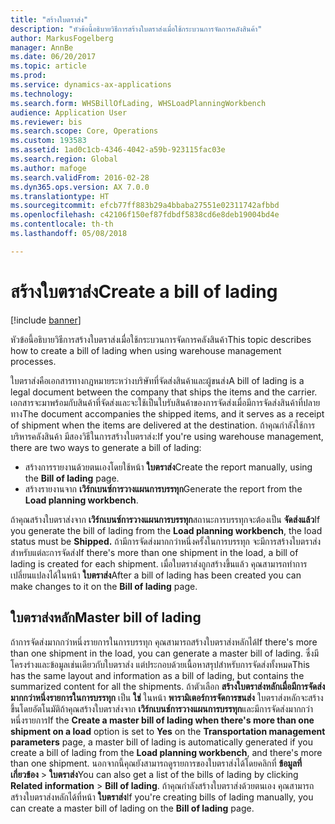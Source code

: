 ```yaml
---
title: "สร้างใบตราส่ง"
description: "หัวข้อนี้อธิบายวิธีการสร้างใบตราส่งเมื่อใช้กระบวนการจัดการคลังสินค้า"
author: MarkusFogelberg
manager: AnnBe
ms.date: 06/20/2017
ms.topic: article
ms.prod: 
ms.service: dynamics-ax-applications
ms.technology: 
ms.search.form: WHSBillOfLading, WHSLoadPlanningWorkbench
audience: Application User
ms.reviewer: bis
ms.search.scope: Core, Operations
ms.custom: 193583
ms.assetid: 1ad0c1cb-4346-4042-a59b-923115fac03e
ms.search.region: Global
ms.author: mafoge
ms.search.validFrom: 2016-02-28
ms.dyn365.ops.version: AX 7.0.0
ms.translationtype: HT
ms.sourcegitcommit: efcb77ff883b29a4bbaba27551e02311742afbbd
ms.openlocfilehash: c42106f150ef87fdbdf5838cd6e8deb19004bd4e
ms.contentlocale: th-th
ms.lasthandoff: 05/08/2018

---
```


# <a name="create-a-bill-of-lading"></a><span data-ttu-id="1f069-103">สร้างใบตราส่ง</span><span class="sxs-lookup"><span data-stu-id="1f069-103">Create a bill of lading</span></span>

[!include [banner](../includes/banner.md)]

<span data-ttu-id="1f069-104">หัวข้อนี้อธิบายวิธีการสร้างใบตราส่งเมื่อใช้กระบวนการจัดการคลังสินค้า</span><span class="sxs-lookup"><span data-stu-id="1f069-104">This topic describes how to create a bill of lading when using warehouse management processes.</span></span>  

<span data-ttu-id="1f069-105">ใบตราส่งคือเอกสารทางกฎหมายระหว่างบริษัทที่จัดส่งสินค้าและผู้ขนส่ง</span><span class="sxs-lookup"><span data-stu-id="1f069-105">A bill of lading is a legal document between the company that ships the items and the carrier.</span></span> <span data-ttu-id="1f069-106">เอกสารจะมาพร้อมกับสินค้าที่จัดส่งและจะใช้เป็นใบรับสินค้าของการจัดส่งเมื่อมีการจัดส่งสินค้าที่ปลายทาง</span><span class="sxs-lookup"><span data-stu-id="1f069-106">The document accompanies the shipped items, and it serves as a receipt of shipment when the items are delivered at the destination.</span></span> <span data-ttu-id="1f069-107">ถ้าคุณกำลังใช้การบริหารคลังสินค้า มีสองวิธีในการสร้างใบตราส่ง:</span><span class="sxs-lookup"><span data-stu-id="1f069-107">If you're using warehouse management, there are two ways to generate a bill of lading:</span></span>

  -   <span data-ttu-id="1f069-108">สร้างการรายงานด้วยตนเองโดยใช้หน้า **ใบตราส่ง**</span><span class="sxs-lookup"><span data-stu-id="1f069-108">Create the report manually, using the **Bill of lading** page.</span></span>
  -   <span data-ttu-id="1f069-109">สร้างรายงานจาก **เวิร์กเบนซ์การวางแผนการบรรทุก**</span><span class="sxs-lookup"><span data-stu-id="1f069-109">Generate the report from the **Load planning workbench**.</span></span>

<span data-ttu-id="1f069-110">ถ้าคุณสร้างใบตราส่งจาก **เวิร์กเบนซ์การวางแผนการบรรทุก**สถานะการบรรทุกจะต้องเป็น **จัดส่งแล้ว**</span><span class="sxs-lookup"><span data-stu-id="1f069-110">If you generate the bill of lading from the **Load planning workbench**, the load status must be **Shipped.**</span></span> <span data-ttu-id="1f069-111">ถ้ามีการจัดส่งมากกว่าหนึ่งครั้งในการบรรทุก จะมีการสร้างใบตราส่งสำหรับแต่ละการจัดส่ง</span><span class="sxs-lookup"><span data-stu-id="1f069-111">If there's more than one shipment in the load, a bill of lading is created for each shipment.</span></span> <span data-ttu-id="1f069-112">เมื่อใบตราส่งถูกสร้างขึ้นแล้ว คุณสามารถทำการเปลี่ยนแปลงได้ในหน้า **ใบตราส่ง**</span><span class="sxs-lookup"><span data-stu-id="1f069-112">After a bill of lading has been created you can make changes to it on the **Bill of lading** page.</span></span>

## <a name="master-bill-of-lading"></a><span data-ttu-id="1f069-113">ใบตราส่งหลัก</span><span class="sxs-lookup"><span data-stu-id="1f069-113">Master bill of lading</span></span>
<span data-ttu-id="1f069-114">ถ้าการจัดส่งมากกว่าหนึ่งรายการในการบรรทุก คุณสามารถสร้างใบตราส่งหลักได้</span><span class="sxs-lookup"><span data-stu-id="1f069-114">If there's more than one shipment in the load, you can generate a master bill of lading.</span></span> <span data-ttu-id="1f069-115">ซึ่งมีโครงร่างและข้อมูลเช่นเดียวกับใบตราส่ง แต่ประกอบด้วยเนื้อหาสรุปสำหรับการจัดส่งทั้งหมด</span><span class="sxs-lookup"><span data-stu-id="1f069-115">This has the same layout and information as a bill of lading, but contains the summarized content for all the shipments.</span></span> <span data-ttu-id="1f069-116">ถ้าตัวเลือก **สร้างใบตราส่งหลักเมื่อมีการจัดส่งมากกว่าหนึ่งรายการในการบรรทุก** เป็น **ใช่** ในหน้า **พารามิเตอร์การจัดการขนส่ง** ใบตราส่งหลักจะสร้างขึ้นโดยอัตโนมัติถ้าคุณสร้างใบตราส่งจาก **เวิร์กเบนช์การวางแผนการบรรทุก**และมีการจัดส่งมากกว่าหนึ่งรายการ</span><span class="sxs-lookup"><span data-stu-id="1f069-116">If the **Create a master bill of lading when there's more than one shipment on a load** option is set to **Yes** on the **Transportation management parameters** page, a master bill of lading is automatically generated if you create a bill of lading from the **Load planning workbench**, and there's more than one shipment.</span></span> <span data-ttu-id="1f069-117">นอกจากนี้คุณยังสามารถดูรายการของใบตราส่งได้โดยคลิกที่ **ข้อมูลที่เกี่ยวข้อง** &gt; **ใบตราส่ง**</span><span class="sxs-lookup"><span data-stu-id="1f069-117">You can also get a list of the bills of lading by clicking **Related information** &gt; **Bill of lading**.</span></span> <span data-ttu-id="1f069-118">ถ้าคุณกำลังสร้างใบตราส่งด้วยตนเอง คุณสามารถสร้างใบตราส่งหลักได้ที่หน้า **ใบตราส่ง**</span><span class="sxs-lookup"><span data-stu-id="1f069-118">If you're creating bills of lading manually, you can create a master bill of lading on the **Bill of lading** page.</span></span>




